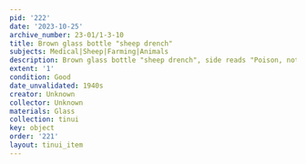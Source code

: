 ```yaml
---
pid: '222'
date: '2023-10-25'
archive_number: 23-01/1-3-10
title: Brown glass bottle "sheep drench"
subjects: Medical|Sheep|Farming|Animals
description: Brown glass bottle "sheep drench", side reads "Poison, not to be taken"
extent: '1'
condition: Good
date_unvalidated: 1940s
creator: Unknown
collector: Unknown
materials: Glass
collection: tinui
key: object
order: '221'
layout: tinui_item
---
```

